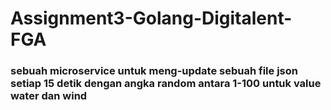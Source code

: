 # Assignment3-Golang-Digitalent-FGA

### sebuah microservice untuk meng-update sebuah file json setiap 15 detik dengan angka random antara 1-100 untuk value water dan wind
